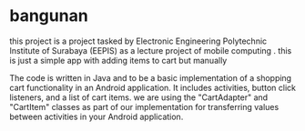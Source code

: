 # bangunan

this project is a project tasked by  Electronic Engineering Polytechnic Institute of Surabaya (EEPIS) as a lecture project of mobile computing .
this is just a simple app with adding items to cart but manually

 The code is written in Java and  to be a basic implementation of a shopping cart functionality in an Android application. 
 It includes activities, button click listeners, and a list of cart items.
we are using the "CartAdapter" and "CartItem" classes as part of our implementation for transferring values between activities in your Android application.

